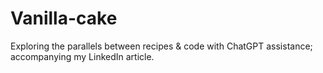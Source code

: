 # Vanilla-cake
Exploring the parallels between recipes &amp; code with ChatGPT assistance; accompanying my LinkedIn article.
